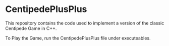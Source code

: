 # CentipedePlusPlus
This repository contains the code used to implement a version of the classic Centipede Game in C++.

To Play the Game, run the CentipedePlusPlus file under executeables.